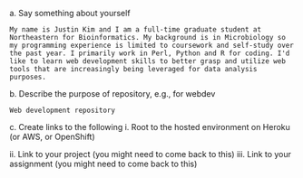 a. Say something about yourself

    My name is Justin Kim and I am a full-time graduate student at Northeastern for Bioinformatics. My background is in Microbiology so my programming experience is limited to coursework and self-study over the past year. I primarily work in Perl, Python and R for coding. I'd like to learn web development skills to better grasp and utilize web tools that are increasingly being leveraged for data analysis purposes.
  
b. Describe the purpose of repository, e.g., for webdev

    Web development repository

c. Create links to the following
  i.    Root to the hosted environment on Heroku (or AWS, or OpenShift)

  ii.   Link to your project (you might need to come back to this) 
  iii.  Link to your assignment (you might need to come back to this)
